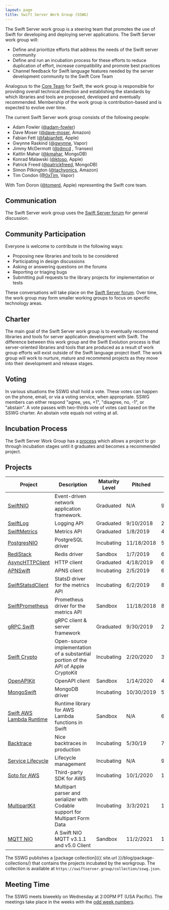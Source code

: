 ```yaml
---
layout: page
title: Swift Server Work Group (SSWG)
---
```


The Swift Server work group is a steering team that promotes the use of Swift for developing and deploying server applications. The Swift Server work group will:

* Define and prioritize efforts that address the needs of the Swift server community
* Define and run an incubation process for these efforts to reduce duplication of effort, increase compatibility and promote best practices
* Channel feedback for Swift language features needed by the server development community to the Swift Core Team

Analogous to the [Core Team](/community#core-team) for Swift, the work group is responsible for providing overall technical direction and establishing the standards by which libraries and tools are proposed, developed and eventually recommended. Membership of the work group is contribution-based and is expected to evolve over time.

The current Swift Server work group consists of the following people:

* Adam Fowler ([@adam-fowler](https://github.com/adam-fowler))
* Dave Moser ([@dave-moser](https://github.com/dave-moser), Amazon)
* Fabian Fett ([@fabianfett](https://github.com/fabianfett), Apple)
* Gwynne Raskind ([@gwynne](https://github.com/gwynne), Vapor)
* Jimmy McDermott ([@jdmcd](https://github.com/jdmcd) , Transeo)
* Kaitlin Mahar ([@kmahar](https://github.com/kmahar), MongoDB)
* Konrad Malawski ([@ktoso](https://github.com/ktoso), Apple)
* Patrick Freed ([@patrickfreed](https://github.com/patrickfreed), MongoDB)
* Simon Pilkington ([@tachyonics](https://github.com/tachyonics), Amazon)
* Tim Condon ([@0xTim](https://github.com/0xTim), Vapor)

With Tom Doron ([@tomerd](https://github.com/tomerd), Apple) representing the Swift core team.

## Communication

The Swift Server work group uses the [Swift Server forum](https://forums.swift.org/c/server) for general discussion.

## Community Participation

Everyone is welcome to contribute in the following ways:

* Proposing new libraries and tools to be considered
* Participating in design discussions
* Asking or answering questions on the forums
* Reporting or triaging bugs
* Submitting pull requests to the library projects for implementation or tests

These conversations will take place on the [Swift Server forum](https://forums.swift.org/c/server). Over time, the work group may form smaller working groups to focus on specific technology areas.

## Charter

The main goal of the Swift Server work group is to eventually recommend libraries and tools for server application development with Swift. The difference between this work group and the Swift Evolution process is that server-oriented libraries and tools that are produced as a result of work group efforts will exist outside of the Swift language project itself. The work group will work to nurture, mature and recommend projects as they move into their development and release stages.

## Voting

In various situations the SSWG shall hold a vote. These votes can happen on the phone, email, or via a voting service, when appropriate. SSWG members can either respond "agree, yes, +1", "disagree, no, -1", or "abstain". A vote passes with two-thirds vote of votes cast based on the SSWG charter. An abstain vote equals not voting at all.

## Incubation Process

The Swift Server Work Group has a [process](https://github.com/swift-server/sswg/blob/master/process/incubation.md) which allows a project to go through incubation stages until it graduates and becomes a recommended project.

## Projects

| Project | Description | Maturity Level | Pitched | Accepted |
|---|---|---|---|---|
| [SwiftNIO](http://github.com/apple/swift-nio/) | Event-driven network application framework. | Graduated  | N/A  | 9/7/2018 |
| [SwiftLog](http://github.com/apple/swift-log/) | Logging API | Graduated | 9/10/2018 | 2/7/2019 |
| [SwiftMetrics](http://github.com/apple/swift-metrics/) | Metrics API | Graduated | 1/8/2019 | 4/4/2019 |
| [PostgresNIO](https://github.com/vapor/nio-postgres) | PostgreSQL driver | Incubating | 11/18/2018 | 5/16/2019 |
| [RediStack](https://github.com/mordil/swift-redis-nio-client) | Redis driver | Sandbox | 1/7/2019 | 6/27/2019 |
| [AsyncHTTPClient](https://github.com/swift-server/async-http-client) | HTTP client | Graduated | 4/18/2019 | 6/27/2019 |
| [APNSwift](https://github.com/swift-server-community/APNSwift) | APNS client | Incubating | 2/5/2019 | 6/27/2019 |
| [SwiftStatsdClient](https://github.com/apple/swift-statsd-client) | StatsD driver for the metrics API | Incubating | 6/2/2019 | 8/11/2019 |
| [SwiftPrometheus](https://github.com/MrLotU/SwiftPrometheus) | Prometheus driver for the metrics API | Sandbox | 11/18/2018 | 8/11/2019  |
| [gRPC Swift](https://github.com/grpc/grpc-swift) | gRPC client & server framework | Graduated | 9/30/2019 | 2/19/2020 |
| [Swift Crypto](https://github.com/apple/swift-crypto) | Open-source implementation of a substantial portion of the API of Apple CryptoKit | Incubating | 2/20/2020 | 3/4/2020 |
| [OpenAPIKit](https://github.com/mattpolzin/OpenAPIKit) | OpenAPI client | Sandbox | 1/14/2020 | 4/29/2020 |
| [MongoSwift](https://github.com/mongodb/mongo-swift-driver) | MongoDB driver | Incubating | 10/30/2019 | 5/13/2020 |
| [Swift AWS Lambda Runtime](https://github.com/swift-server/swift-aws-lambda-runtime) | Runtime library for AWS Lambda functions in Swift | Sandbox | N/A | 6/24/2020 |
| [Backtrace](https://github.com/swift-server/swift-backtrace) | Nice backtraces in production | Incubating | 5/30/19 | 7/29/2020 |
| [Service Lifecycle](https://github.com/swift-server/swift-service-lifecycle) | Lifecycle management | Incubating | N/A | 9/2/2020 |
| [Soto for AWS](https://github.com/soto-project/soto) | Third-party SDK for AWS | Incubating | 10/1/2020 | 11/12/2020 |
| [MultipartKit](https://github.com/vapor/multipart-kit) | Multipart parser and serializer with Codable support for Multipart Form Data | Incubating | 3/3/2021 | 11/11/2021 |
| [MQTT NIO](https://github.com/swift-server-community/mqtt-nio) | A Swift NIO MQTT v3.1.1 and v5.0 Client | Sandbox | 11/2/2021 | 1/19/2022 |

The SSWG publishes a [package collection]({{ site.url }}/blog/package-collections/) that contains the projects incubated by the workgroup. The collection is available at `https://swiftserver.group/collection/sswg.json`.

## Meeting Time

The SSWG meets biweekly on Wednesday at 2:00PM PT (USA Pacific). The meetings take place in the weeks with the [odd week numbers](http://www.whatweekisit.org).
